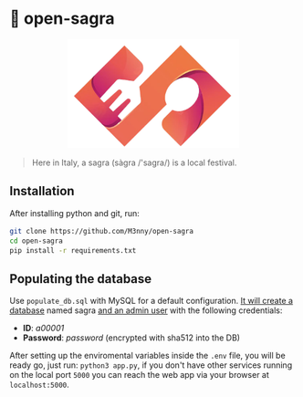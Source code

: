 # 🍺 open-sagra

<div align="center">
	<img src="static/assets/logo.png" width="300" alt="Logo"/>
</div>

> Here in Italy, a sagra (sàgra /'sagra/) is a local festival.

## Installation
After installing python and git, run:

``` bash
git clone https://github.com/M3nny/open-sagra
cd open-sagra
pip install -r requirements.txt
```

## Populating the database
Use `populate_db.sql` with MySQL for a default configuration.
<u>It will create a database</u> named sagra <u>and an admin user</u> with the following credentials:
- **ID**: _a00001_
- **Password**: _password_ (encrypted with sha512 into the DB)

After setting up the enviromental variables inside the `.env` file, you will be ready go, just run: `python3 app.py`, if you don't have other services running on the local port `5000` you can reach the web app via your browser at `localhost:5000`.